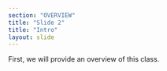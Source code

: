 ```yaml
---
section: "OVERVIEW"
title: "Slide 2"
title: "Intro"
layout: slide
---
```


First, we will provide an overview of this class.
